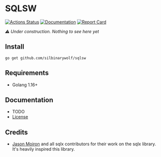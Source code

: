 # SQLSW

[![Actions Status](https://github.com/silbinarywolf/sqlsw/workflows/Go/badge.svg)](https://github.com/silbinarywolf/sqlsw/actions)
[![Documentation](https://godoc.org/github.com/silbinarywolf/sqlsw?status.svg)](https://godoc.org/github.com/silbinarywolf/sqlsw)
[![Report Card](https://goreportcard.com/badge/github.com/silbinarywolf/sqlsw)](https://goreportcard.com/report/github.com/silbinarywolf/sqlsw)

*⚠️ Under construction. Nothing to see here yet*

## Install

```
go get github.com/silbinarywolf/sqlsw
```

## Requirements

* Golang 1.16+

## Documentation

* TODO
* [License](LICENSE.md)

## Credits

* [Jason Moiron](https://github.com/jmoiron/sqlx) and all sqlx contributors for their work on the sqlx library. It's heavily inspired this library.
